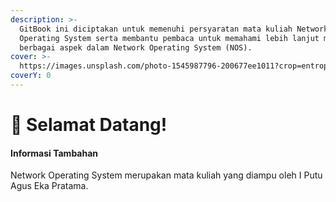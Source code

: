 ```yaml
---
description: >-
  GitBook ini diciptakan untuk memenuhi persyaratan mata kuliah Network
  Operating System serta membantu pembaca untuk memahami lebih lanjut mengenai
  berbagai aspek dalam Network Operating System (NOS).
cover: >-
  https://images.unsplash.com/photo-1545987796-200677ee1011?crop=entropy&cs=srgb&fm=jpg&ixid=MnwxOTcwMjR8MHwxfHNlYXJjaHwyfHxuZXR3b3JrfGVufDB8fHx8MTY0NDE1NzE5Ng&ixlib=rb-1.2.1&q=85
coverY: 0
---
```


# 🙌 Selamat Datang!

#### Informasi Tambahan

Network Operating System merupakan mata kuliah yang diampu oleh I Putu Agus Eka Pratama.&#x20;

